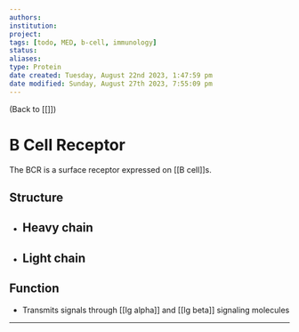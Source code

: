 ```yaml
---
authors: 
institution: 
project: 
tags: [todo, MED, b-cell, immunology]
status: 
aliases: 
type: Protein
date created: Tuesday, August 22nd 2023, 1:47:59 pm
date modified: Sunday, August 27th 2023, 7:55:09 pm
---
```


(Back to [[]])

# B Cell Receptor

The BCR is a surface receptor expressed on [[B cell]]s.
## Structure
- Heavy chain
	- 
- Light chain
	-
## Function
- Transmits signals through [[Ig alpha]] and [[Ig beta]] signaling molecules

---
